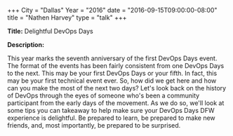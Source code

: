 +++
City = "Dallas"
Year = "2016"
date = "2016-09-15T09:00:00-08:00"
title = "Nathen Harvey"
type = "talk"
+++

**Title:** Delightful DevOps Days

**Description:**

This year marks the seventh anniversary of the first DevOps Days event.  The format of the events has been fairly consistent from one DevOps Days to the next.  This may be your first DevOps Days or your fifth.  In fact, this may be your first technical event ever.  So, how did we get here and how can you make the most of the next two days?  Let's look back on the history of DevOps through the eyes of someone who's been a community participant from the early days of the movement.  As we do so, we'll look at some tips you can takeaway to help make sure your DevOps Days DFW experience is delightful.  Be prepared to learn, be prepared to make new friends, and, most importantly, be prepared to be surprised.


